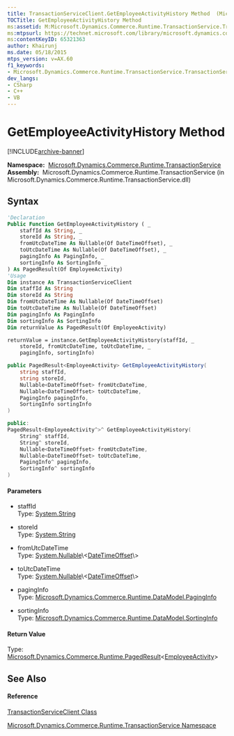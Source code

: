 ```yaml
---
title: TransactionServiceClient.GetEmployeeActivityHistory Method  (Microsoft.Dynamics.Commerce.Runtime.TransactionService)
TOCTitle: GetEmployeeActivityHistory Method
ms:assetid: M:Microsoft.Dynamics.Commerce.Runtime.TransactionService.TransactionServiceClient.GetEmployeeActivityHistory(System.String,System.String,System.Nullable{System.DateTimeOffset},System.Nullable{System.DateTimeOffset},Microsoft.Dynamics.Commerce.Runtime.DataModel.PagingInfo,Microsoft.Dynamics.Commerce.Runtime.DataModel.SortingInfo)
ms:mtpsurl: https://technet.microsoft.com/library/microsoft.dynamics.commerce.runtime.transactionservice.transactionserviceclient.getemployeeactivityhistory(v=AX.60)
ms:contentKeyID: 65321363
author: Khairunj
ms.date: 05/18/2015
mtps_version: v=AX.60
f1_keywords:
- Microsoft.Dynamics.Commerce.Runtime.TransactionService.TransactionServiceClient.GetEmployeeActivityHistory
dev_langs:
- CSharp
- C++
- VB
---
```


# GetEmployeeActivityHistory Method


[!INCLUDE[archive-banner](includes/archive-banner.md)]

**Namespace:**  [Microsoft.Dynamics.Commerce.Runtime.TransactionService](microsoft-dynamics-commerce-runtime-transactionservice-namespace.md)  
**Assembly:**  Microsoft.Dynamics.Commerce.Runtime.TransactionService (in Microsoft.Dynamics.Commerce.Runtime.TransactionService.dll)

## Syntax

``` vb
'Declaration
Public Function GetEmployeeActivityHistory ( _
    staffId As String, _
    storeId As String, _
    fromUtcDateTime As Nullable(Of DateTimeOffset), _
    toUtcDateTime As Nullable(Of DateTimeOffset), _
    pagingInfo As PagingInfo, _
    sortingInfo As SortingInfo _
) As PagedResult(Of EmployeeActivity)
'Usage
Dim instance As TransactionServiceClient
Dim staffId As String
Dim storeId As String
Dim fromUtcDateTime As Nullable(Of DateTimeOffset)
Dim toUtcDateTime As Nullable(Of DateTimeOffset)
Dim pagingInfo As PagingInfo
Dim sortingInfo As SortingInfo
Dim returnValue As PagedResult(Of EmployeeActivity)

returnValue = instance.GetEmployeeActivityHistory(staffId, _
    storeId, fromUtcDateTime, toUtcDateTime, _
    pagingInfo, sortingInfo)
```

``` csharp
public PagedResult<EmployeeActivity> GetEmployeeActivityHistory(
    string staffId,
    string storeId,
    Nullable<DateTimeOffset> fromUtcDateTime,
    Nullable<DateTimeOffset> toUtcDateTime,
    PagingInfo pagingInfo,
    SortingInfo sortingInfo
)
```

``` c++
public:
PagedResult<EmployeeActivity^>^ GetEmployeeActivityHistory(
    String^ staffId, 
    String^ storeId, 
    Nullable<DateTimeOffset> fromUtcDateTime, 
    Nullable<DateTimeOffset> toUtcDateTime, 
    PagingInfo^ pagingInfo, 
    SortingInfo^ sortingInfo
)
```

#### Parameters

  - staffId  
    Type: [System.String](https://technet.microsoft.com/library/s1wwdcbf\(v=ax.60\))  

<!-- end list -->

  - storeId  
    Type: [System.String](https://technet.microsoft.com/library/s1wwdcbf\(v=ax.60\))  

<!-- end list -->

  - fromUtcDateTime  
    Type: [System.Nullable](https://technet.microsoft.com/library/b3h38hb0\(v=ax.60\))\<[DateTimeOffset](https://technet.microsoft.com/library/bb341783\(v=ax.60\))\>  

<!-- end list -->

  - toUtcDateTime  
    Type: [System.Nullable](https://technet.microsoft.com/library/b3h38hb0\(v=ax.60\))\<[DateTimeOffset](https://technet.microsoft.com/library/bb341783\(v=ax.60\))\>  

<!-- end list -->

  - pagingInfo  
    Type: [Microsoft.Dynamics.Commerce.Runtime.DataModel.PagingInfo](paginginfo-class-microsoft-dynamics-commerce-runtime-datamodel.md)  

<!-- end list -->

  - sortingInfo  
    Type: [Microsoft.Dynamics.Commerce.Runtime.DataModel.SortingInfo](sortinginfo-class-microsoft-dynamics-commerce-runtime-datamodel.md)  

#### Return Value

Type: [Microsoft.Dynamics.Commerce.Runtime.PagedResult](pagedresult-tentity-class-microsoft-dynamics-commerce-runtime.md)\<[EmployeeActivity](employeeactivity-class-microsoft-dynamics-commerce-runtime-datamodel.md)\>  

## See Also

#### Reference

[TransactionServiceClient Class](transactionserviceclient-class-microsoft-dynamics-commerce-runtime-transactionservice.md)

[Microsoft.Dynamics.Commerce.Runtime.TransactionService Namespace](microsoft-dynamics-commerce-runtime-transactionservice-namespace.md)

